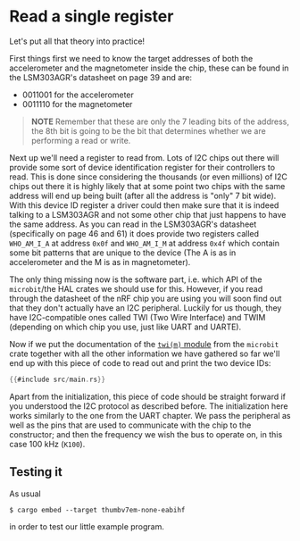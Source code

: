 # Read a single register

Let's put all that theory into practice!

First things first we need to know the target addresses of both the accelerometer
and the magnetometer inside the chip, these can be found in the LSM303AGR's
datasheet on page 39 and are:

- 0011001 for the accelerometer
- 0011110 for the magnetometer

> **NOTE** Remember that these are only the 7 leading bits of the address,
> the 8th bit is going to be the bit that determines whether we are
> performing a read or write.

Next up we'll need a register to read from. Lots of I2C chips out there will
provide some sort of device identification register for their controllers to read.
This is done since considering the thousands (or even millions) of I2C chips
out there it is highly likely that at some point two chips with the same address
will end up being built (after all the address is "only" 7 bit wide). With
this device ID register a driver could then make sure that it is indeed talking
to a LSM303AGR and not some other chip that just happens to have the same address.
As you can read in the LSM303AGR's datasheet (specifically on page 46 and 61)
it does provide two registers called `WHO_AM_I_A` at address `0x0f` and `WHO_AM_I_M`
at address `0x4f` which contain some bit patterns that are unique to the device
(The A is as in accelerometer and the M is as in magnetometer).

The only thing missing now is the software part, i.e. which API of the `microbit`/the HAL
crates we should use for this. However, if you read through the datasheet of the nRF chip
you are using you will soon find out that they don't actually have an I2C peripheral.
Luckily for us though, they have I2C-compatible ones called TWI (Two Wire Interface)
and TWIM (depending on which chip you use, just like UART and UARTE).

Now if we put the documentation of the [`twi(m)` module] from the `microbit` crate
together with all the other information we have gathered so far we'll end up with this
piece of code to read out and print the two device IDs:

[`twi(m)` module]: https://docs.rs/microbit-v2/0.11.0/microbit/hal/twim/index.html

``` rust
{{#include src/main.rs}}
```

Apart from the initialization, this piece of code should be straight forward if you
understood the I2C protocol as described before. The initialization here works similarly
to the one from the UART chapter.
We pass the peripheral as well as the pins that are used to communicate with the chip to the constructor; and then the frequency we wish the bus to operate on, in this case 100 kHz (`K100`).

## Testing it
As usual

```console
$ cargo embed --target thumbv7em-none-eabihf
```
in order to test our little example program.

